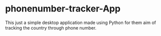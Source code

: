 # phonenumber-tracker-App
This just a simple desktop application made using Python for them aim of tracking the country through phone number.
